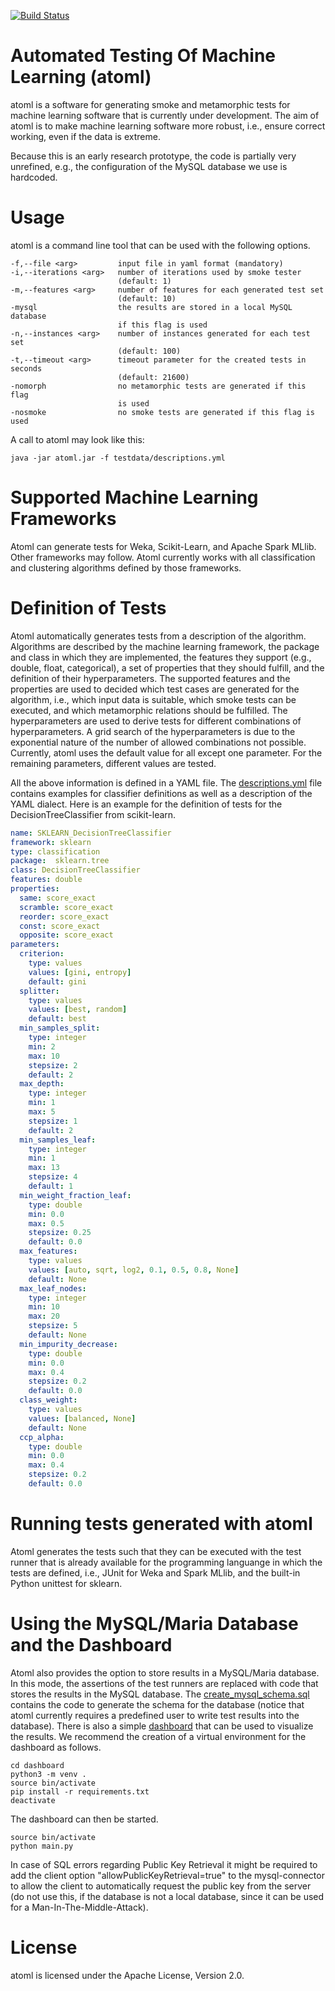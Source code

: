 [![Build Status](https://travis-ci.org/sherbold/atoml.svg?branch=master)](https://travis-ci.org/sherbold/atoml)

# Automated Testing Of Machine Learning (atoml)

atoml is a software for generating smoke and metamorphic tests for machine learning software that is currently under development. The aim of atoml is to make machine learning software more robust, i.e., ensure correct working, even if the data is extreme. 

Because this is an early research prototype, the code is partially very unrefined, e.g., the configuration of the MySQL database we use is hardcoded. 

# Usage

atoml is a command line tool that can be used with the following options. 

```
-f,--file <arg>         input file in yaml format (mandatory)
-i,--iterations <arg>   number of iterations used by smoke tester
                        (default: 1)
-m,--features <arg>     number of features for each generated test set
                        (default: 10)
-mysql                  the results are stored in a local MySQL database
                        if this flag is used
-n,--instances <arg>    number of instances generated for each test set
                        (default: 100)
-t,--timeout <arg>      timeout parameter for the created tests in seconds
                        (default: 21600)
-nomorph                no metamorphic tests are generated if this flag
                        is used
-nosmoke                no smoke tests are generated if this flag is used
```

A call to atoml may look like this:

```
java -jar atoml.jar -f testdata/descriptions.yml
```

# Supported Machine Learning Frameworks

Atoml can generate tests for Weka, Scikit-Learn, and Apache Spark MLlib. Other frameworks may follow. Atoml currently works with all classification and clustering algorithms defined by those frameworks.

# Definition of Tests

Atoml automatically generates tests from a description of the algorithm. Algorithms are described by the machine learning framework, the package and class in which they are implemented, the features they support (e.g., double, float, categorical), a set of properties that they should fulfill, and the definition of their hyperparameters. The supported features and the properties are used to decided which test cases are generated for the algorithm, i.e., which input data is suitable, which smoke tests can be executed, and which metamorphic relations should be fulfilled. The hyperparameters are used to derive tests for different combinations of hyperparameters. A grid search of the hyperparameters is due to the exponential nature of the number of allowed combinations not possible. Currently, atoml uses the default value for all except one parameter. For the remaining parameters, different values are tested. 

All the above information is defined in a YAML file. The [descriptions.yml](testdata/description.yml) file contains examples for classifier definitions as well as a description of the YAML dialect. Here is an example for the definition of tests for the DecisionTreeClassifier from scikit-learn. 

```yaml
name: SKLEARN_DecisionTreeClassifier
framework: sklearn
type: classification
package:  sklearn.tree
class: DecisionTreeClassifier
features: double
properties:
  same: score_exact
  scramble: score_exact
  reorder: score_exact
  const: score_exact
  opposite: score_exact
parameters:
  criterion:
    type: values
    values: [gini, entropy]
    default: gini
  splitter:
    type: values
    values: [best, random]
    default: best
  min_samples_split:
    type: integer
    min: 2
    max: 10
    stepsize: 2
    default: 2
  max_depth:
    type: integer
    min: 1
    max: 5
    stepsize: 1
    default: 2 
  min_samples_leaf:
    type: integer
    min: 1
    max: 13
    stepsize: 4
    default: 1
  min_weight_fraction_leaf:
    type: double
    min: 0.0
    max: 0.5
    stepsize: 0.25
    default: 0.0
  max_features:
    type: values
    values: [auto, sqrt, log2, 0.1, 0.5, 0.8, None]
    default: None
  max_leaf_nodes:
    type: integer
    min: 10
    max: 20
    stepsize: 5
    default: None
  min_impurity_decrease:
    type: double
    min: 0.0
    max: 0.4
    stepsize: 0.2
    default: 0.0
  class_weight:
    type: values
    values: [balanced, None]
    default: None
  ccp_alpha:
    type: double
    min: 0.0
    max: 0.4
    stepsize: 0.2
    default: 0.0

```

# Running tests generated with atoml

Atoml generates the tests such that they can be executed with the test runner that is already available for the programming languange in which the tests are defined, i.e., JUnit for Weka and Spark MLlib, and the built-in Python unittest for sklearn. 

# Using the MySQL/Maria Database and the Dashboard

Atoml also provides the option to store results in a MySQL/Maria database. In this mode, the assertions of the test runners are replaced with code that stores the results in the MySQL database. The [create_mysql_schema.sql](scripts/create_mysql_schema.sql) contains the code to generate the schema for the database (notice that atoml currently requires a predefined user to write test results into the database). There is also a simple [dashboard](dashboard/main.py) that can be used to visualize the results. We recommend the creation of a virtual environment for the dashboard as follows.

```
cd dashboard
python3 -m venv .
source bin/activate
pip install -r requirements.txt
deactivate
```

The dashboard can then be started.

```
source bin/activate
python main.py
```

In case of SQL errors regarding Public Key Retrieval it might be required to add the client option "allowPublicKeyRetrieval=true" to the mysql-connector to allow the client to automatically request the public key from the server (do not use this, if the database is not a local database, since it can be used for a Man-In-The-Middle-Attack).

# License

atoml is licensed under the Apache License, Version 2.0.

